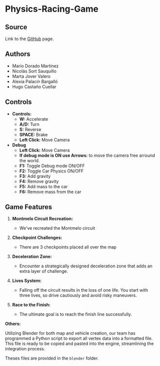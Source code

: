 # Physics-Racing-Game

## Source

Link to the [GitHub](https://github.com/Very-Serious-Games/Physics-Racing-Game/) page.

## Authors

- Mario Dorado Martínez
- Nicolás Sort Sauquillo
- Marta Jover Valero
- Alexia Palacín Bargalló
- Hugo Castaño Cuellar

## Controls

- **Controls:**
  - **W:** Accelerate
  - **A/D:** Turn
  - **S:** Reverse
  - **SPACE:** Brake
  - **Left Click:** Move Camera
- **Debug**
  - **Left Click:** Move Camera
  - **If debug mode is ON use Arrows:** to move the camera free arround the world.
  - **F1:** Toggle Debug mode ON/OFF
  - **F2:** Toggle Car Physics ON/OFF
  - **F3:** Add gravity
  - **F4:** Remove gravity
  - **F5:** Add mass to the car
  - **F6:** Remove mass from the car

## Game Features

1. **Montmelo Circuit Recreation:**
    - We've recreated the Montmelo circuit

2. **Checkpoint Challenges:**
    - There are 3 checkpoints placed all over the map

3. **Deceleration Zone:**
    - Encounter a strategically designed deceleration zone that adds an extra layer of challenge.

4. **Lives System:**
    - Falling off the circuit results in the loss of one life. You start with three lives, so drive cautiously and avoid risky maneuvers.

5. **Race to the Finish:**
    - The ultimate goal is to reach the finish line successfully.

**Others:**

Utilizing Blender for both map and vehicle creation, our team has programmed a Python script to export all vertex data into a formatted file. This file is ready to be copied and pasted into the engine, streamlining the integration process.

Theses files are provided in the `blender` folder.